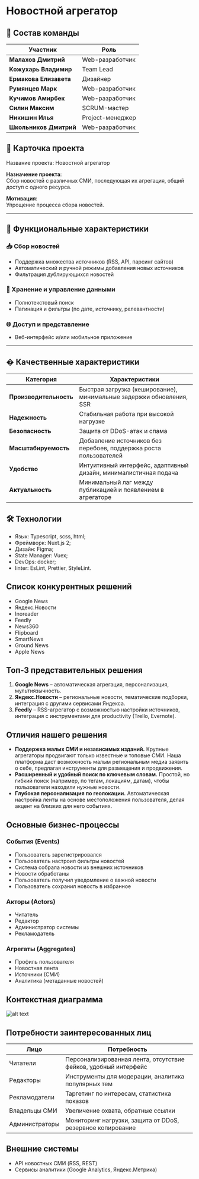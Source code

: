 # Новостной агрегатор
  

## 🚀 Состав команды

| Участник | Роль |
|----------|------|
| **Малахов Дмитрий** | Web-разработчик |
| **Кожухарь Владимир** | Team Lead |
| **Ермакова Елизавета** | Дизайнер |
| **Румянцев Марк** | Web-разработчик |
| **Кучимов Амирбек** | Web-разработчик |
| **Силин Максим** | SCRUM-мастер |
| **Никишин Илья** | Project-менеджер |
| **Школьников Дмитрий** | Web-разработчик |

## 📌 Карточка проекта 
Название проекта: Новостной агрегатор

**Назначение проекта**:  
Сбор новостей с различных СМИ, последующая их агрегация, общий доступ с одного ресурса.

**Мотивация**:  
Упрощение процесса сбора новостей.

---

## 📌 Функциональные характеристики

### 📥 Сбор новостей
- Поддержка множества источников (RSS, API, парсинг сайтов)
- Автоматический и ручной режимы добавления новых источников
- Фильтрация дублирующихся новостей

### 💾 Хранение и управление данными
- Полнотекстовый поиск
- Пагинация и фильтры (по дате, источнику, релевантности)

### 🌐 Доступ и представление
- Веб-интерфейс и/или мобильное приложение

---

## � Качественные характеристики

| Категория           | Характеристики                                                                 |
|---------------------|-------------------------------------------------------------------------------|
| **Производительность** | Быстрая загрузка (кеширование), минимальные задержки обновления, SSR          |
| **Надежность**      | Стабильная работа при высокой нагрузке                                        |
| **Безопасность**    | Защита от DDoS-атак и спама                                                   |
| **Масштабируемость**| Добавление источников без перебоев, поддержка роста пользователей            |
| **Удобство**       | Интуитивный интерфейс, адаптивный дизайн, минималистичная подача             |
| **Актуальность**    | Минимальный лаг между публикацией и появлением в агрегаторе                  |

## 🛠️ Технологии

- Язык: Typescript, scss, html;
- Фреймворк: Nuxt.js 2;
- Дизайн: Figma;
- State Manager: Vuex; 
- DevOps: docker;
- linter: EsLint, Prettier, StyleLint.



## Список конкурентных решений
- Google News
- Яндекс.Новости
- Inoreader
- Feedly
- News360
- Flipboard
- SmartNews
- Ground News
- Apple News

## Топ-3 представительных решения
1. **Google News** – автоматическая агрегация, персонализация, мультиязычность.
2. **Яндекс.Новости** – региональные новости, тематические подборки, интеграция с другими сервисами Яндекса.
3. **Feedly** – RSS-агрегатор с возможностью настройки источников, интеграция с инструментами для productivity (Trello, Evernote).

## Отличия нашего решения
- **Поддержка малых СМИ и независимых изданий.** Крупные агрегаторы продвигают только известные и топовые СМИ. Наша платформа даст возможность малым региональным медиа заявить о себе, предлагая инструменты для размещения и продвижения.
- **Расширенный и удобный поиск по ключевым словам.** Простой, но гибкий поиск (например, по тегам, локациям, датам), чтобы пользователи находили нужные новости.
- **Глубокая персонализация по геолокации.** Автоматическая настройка ленты на основе местоположения пользователя, делая акцент на близких для него событиях.

## Основные бизнес-процессы
### События (Events)
- Пользователь зарегистрировался
- Пользователь настроил фильтры новостей
- Система собрала новости из внешних источников
- Новости обработаны
- Пользователь получил уведомление о важной новости
- Пользователь сохранил новость в избранное

### Акторы (Actors)
- Читатель
- Редактор
- Администратор системы
- Рекламодатель

### Агрегаты (Aggregates)
- Профиль пользователя
- Новостная лента
- Источники (СМИ)
- Аналитика (метаданные новостей)

## Контекстная диаграмма
![alt text](https://sun9-68.userapi.com/impg/xpNv4_IO7hsA6aPlXObttySAoFr1RUCOpds1Sg/W1hS7UOO7Jg.jpg?size=1262x500&quality=95&sign=e709e4d895519906dc91113557be84e7&type=album)

## Потребности заинтересованных лиц
| Лицо               | Потребность                                                                 |
|--------------------|-----------------------------------------------------------------------------|
| Читатели           | Персонализированная лента, отсутствие фейков, удобный интерфейс             |
| Редакторы          | Инструменты для модерации, аналитика популярных тем                        |
| Рекламодатели      | Таргетинг по интересам, статистика показов                                 |
| Владельцы СМИ      | Увеличение охвата, обратные ссылки                                         |
| Администраторы     | Мониторинг нагрузки, защита от DDoS, резервное копирование                 |

## Внешние системы
- API новостных СМИ (RSS, REST)
- Сервисы аналитики (Google Analytics, Яндекс.Метрика)
